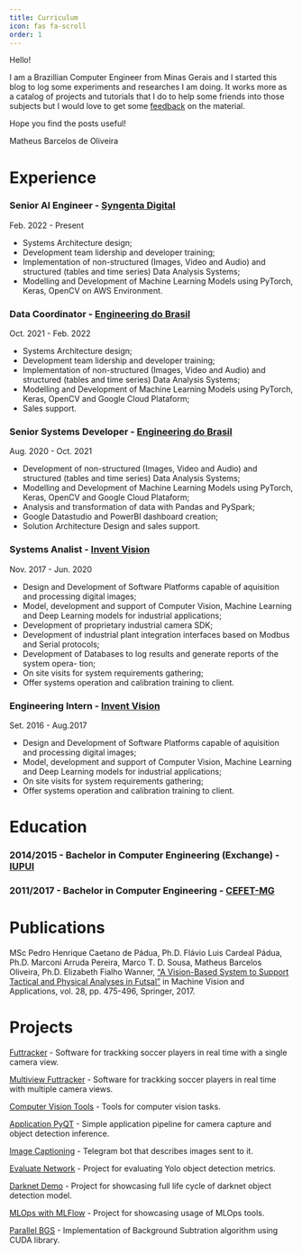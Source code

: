 ```yaml
---
title: Curriculum
icon: fas fa-scroll
order: 1
---
```


Hello! 

I am a Brazillian Computer Engineer from Minas Gerais and I started this blog to log some experiments and researches I am doing. It works more as a catalog of projects and tutorials that I do to help some friends into those subjects but I would love to get some [feedback](mailto://matheusbarcelosoliveira@gmail.com) on the material. 

Hope you find the posts useful!

Matheus Barcelos de Oliveira

# Experience

### Senior AI Engineer - [Syngenta Digital](https://www.syngentadigital.com/us)
Feb. 2022 - Present
- Systems Architecture design;
- Development team lidership and developer training;
- Implementation of non-structured (Images, Video and Audio) and structured (tables
and time series) Data Analysis Systems;
- Modelling and Development of Machine Learning Models using PyTorch, Keras,
OpenCV on AWS Environment.

### Data Coordinator - [Engineering do Brasil](http://engdb.com.br/)
Oct. 2021 - Feb. 2022
- Systems Architecture design;
- Development team lidership and developer training;
- Implementation of non-structured (Images, Video and Audio) and structured (tables
and time series) Data Analysis Systems;
- Modelling and Development of Machine Learning Models using PyTorch, Keras,
OpenCV and Google Cloud Plataform;
- Sales support.

### Senior Systems Developer - [Engineering do Brasil](http://engdb.com.br/)
Aug. 2020 - Oct. 2021
- Development of non-structured (Images, Video and Audio) and structured (tables
and time series) Data Analysis Systems;
- Modelling and Development of Machine Learning Models using PyTorch, Keras,
OpenCV and Google Cloud Plataform;
- Analysis and transformation of data with Pandas and PySpark;
- Google Datastudio and PowerBI dashboard creation;
- Solution Architecture Design and sales support.

### Systems Analist - [Invent Vision](http://inventvision.com.br/)
Nov. 2017 - Jun. 2020
- Design and Development of Software Platforms capable of aquisition and processing
digital images;
- Model, development and support of Computer Vision, Machine Learning and Deep
Learning models for industrial applications;
- Development of proprietary industrial camera SDK;
- Development of industrial plant integration interfaces based on Modbus and Serial
protocols;
- Development of Databases to log results and generate reports of the system opera-
tion;
- On site visits for system requirements gathering;
- Offer systems operation and calibration training to client.

### Engineering Intern - [Invent Vision](http://inventvision.com.br/)
Set. 2016 - Aug.2017
- Design and Development of Software Platforms capable of aquisition and processing
digital images;
- Model, development and support of Computer Vision, Machine Learning and Deep
Learning models for industrial applications;
- On site visits for system requirements gathering;
- Offer systems operation and calibration training to client.

# Education

### 2014/2015 - Bachelor in Computer Engineering (Exchange) - [IUPUI](https://www.iupui.edu/)

### 2011/2017 - Bachelor in Computer Engineering - [CEFET-MG](http://www.decom.cefetmg.br/)

# Publications

MSc Pedro Henrique Caetano de Pádua, Ph.D. Flávio Luis Cardeal Pádua, Ph.D. Marconi Arruda Pereira, Marco T. D. Sousa, Matheus Barcelos Oliveira, Ph.D. Elizabeth Fialho Wanner, [“A Vision-Based System to Support Tactical and Physical Analyses in Futsal”](https://link.springer.com/article/10.1007/s00138-017-0849-z) in Machine Vision and Applications, vol. 28, pp. 475-496, Springer, 2017.

# Projects

[Futtracker](https://github.com/piim-lab/futtracker) - Software for trackking soccer players in real time with a single camera view.

[Multiview Futtracker](https://github.com/piim-lab/multiview-futtracker) - Software for trackking soccer players in real time with multiple camera views.

[Computer Vision Tools](https://github.com/mathbarc/computer_vision_tools) - Tools for computer vision tasks.

[Application PyQT](https://github.com/mathbarc/application-pyqt) - Simple application pipeline for camera capture and object detection inference.

[Image Captioning](https://github.com/mathbarc/image_captioning) - Telegram bot that describes images sent to it.

[Evaluate Network](https://github.com/mathbarc/evaluate_network) - Project for evaluating Yolo object detection metrics.

[Darknet Demo](https://github.com/mathbarc/darknet-demo) - Project for showcasing full life cycle of darknet object detection model.

[MLOps with MLFlow](https://github.com/mathbarc/mlops_with_mlflow) - Project for showcasing usage of MLOps tools.

[Parallel BGS](https://github.com/mathbarc/parallel-bgs) - Implementation of Background Subtration algorithm using CUDA library.

